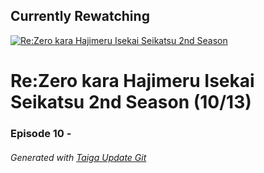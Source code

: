 ﻿
## Currently Rewatching

[![Re:Zero kara Hajimeru Isekai Seikatsu 2nd Season](https://s4.anilist.co/file/anilistcdn/media/anime/cover/medium/bx108632-Z8LOaPpYPK93.jpg)](https://anilist.co/anime/108632)

# Re:Zero kara Hajimeru Isekai Seikatsu 2nd Season (10/13)

### Episode 10 - 

###### *Generated with [Taiga Update Git](https://github.com/nike4613/taiga-update-git)*
